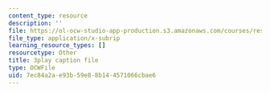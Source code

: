 ```yaml
---
content_type: resource
description: ''
file: https://ol-ocw-studio-app-production.s3.amazonaws.com/courses/res-18-009-learn-differential-equations-up-close-with-gilbert-strang-and-cleve-moler-fall-2015/7ec84a2ae93b59e88b144571066cbae6_0r2L3wTqkBc.vtt
file_type: application/x-subrip
learning_resource_types: []
resourcetype: Other
title: 3play caption file
type: OCWFile
uid: 7ec84a2a-e93b-59e8-8b14-4571066cbae6
---
```

